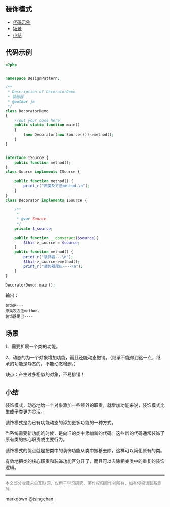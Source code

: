 装饰模式
----
<!-- TOC -->

- [代码示例](#代码示例)
- [场景](#场景)
- [小结](#小结)

<!-- /TOC -->

## 代码示例

```php
<?php


namespace DesignPattern;

/**
 * Description of DecoratorDemo
 * 裝飾器
 * @author jm
 */
class DecoratorDemo
{
    //put your code here
    public static function main()
    {
        (new Decorator(new Source()))->method();
    }
}


interface ISource {  
    public function method();  
}  
class Source implements ISource {  
  
    public function method() {  
        print_r("原类及方法method.\n");  
    }  
}
class Decorator implements ISource {  
  
    /**
     *
     * @var Source 
     */
    private $_source;  
      
    public function __construct($source){  
        $this->_source = $source;
    }  
    public function method() {  
        print_r("装饰器---\n");  
        $this->_source->method();
        print_r("装饰器尾巴----\n");  
    }  
}

DecoratorDemo::main();

```
输出：

```
装饰器---
原类及方法method.
装饰器尾巴----
```

## 场景

1、需要扩展一个类的功能。

2、动态的为一个对象增加功能，而且还能动态撤销。（继承不能做到这一点，继承的功能是静态的，不能动态增删。）

缺点：产生过多相似的对象，不易排错！

## 小结

装饰模式，动态地给一个对象添加一些额外的职责，就增加功能来说，装饰模式比生成子类更为灵活。

装饰模式是为已有功能动态的添加更多功能的一种方式。

当系统需要新功能的时候，是向旧的类中添加新的代码。这些新的代码通常装饰了原有类的核心职责或主要行为。


装饰模式的优点就是把类中的装饰功能从类中搬移去除，这样可以简化原有的类。

有效地把类的核心职责和装饰功能区分开了，而且可以去除相关类中的重复的装饰逻辑。

----
<font size=2 color='grey'>本文部分收藏来自互联网，仅用于学习研究，著作权归原作者所有，如有侵权请联系删除</font>

markdown [@tsingchan](https://github.com/tsingchan) 